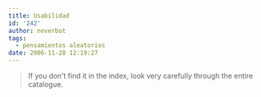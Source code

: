 ```yaml
---
title: Usabilidad
id: '242'
author: neverbot
tags:
  - pensamientos aleatorios
date: 2006-11-28 12:19:27
---
```


> If you don't find it in the index, look very carefully through the entire catalogue.